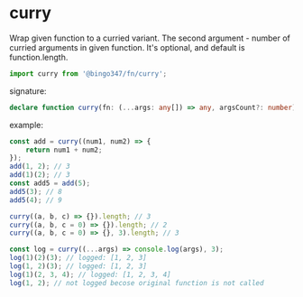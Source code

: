 # curry

Wrap given function to a curried variant.
The second argument - number of curried arguments in given function.
It's optional, and default is function.length.

```javascript
import curry from '@bingo347/fn/curry';
```

signature:

```typescript
declare function curry(fn: (...args: any[]) => any, argsCount?: number): () => any;
```

example:

```javascript
const add = curry((num1, num2) => {
    return num1 + num2;
});
add(1, 2); // 3
add(1)(2); // 3
const add5 = add(5);
add5(3); // 8
add5(4); // 9

curry((a, b, c) => {}).length; // 3
curry((a, b, c = 0) => {}).length; // 2
curry((a, b, c = 0) => {}, 3).length; // 3

const log = curry((...args) => console.log(args), 3);
log(1)(2)(3); // logged: [1, 2, 3]
log(1, 2)(3); // logged: [1, 2, 3]
log(1)(2, 3, 4); // logged: [1, 2, 3, 4]
log(1, 2); // not logged becose original function is not called
```
